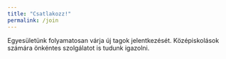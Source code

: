 ```yaml
---
title: "Csatlakozz!"
permalink: /join
---
```

Egyesületünk folyamatosan várja új tagok jelentkezését. Középiskolások számára önkéntes szolgálatot is tudunk igazolni.
